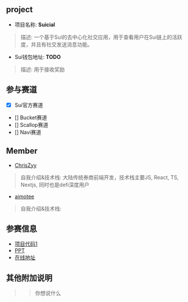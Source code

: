 ## project
- 项目名称: **Suicial**
> 描述: 一个基于Sui的去中心化社交应用，用于查看用户在Sui链上的活跃度，并且有社交发送消息功能。
- Sui钱包地址: **TODO**
> 描述: 用于接收奖励

## 参与赛道
- [x] Sui官方赛道
- [] Bucket赛道
- [] Scallop赛道
- [] Navi赛道

## Member
- [ChrisZyy](https://github.com/ChriszYy)
> 自我介绍&技术栈: 大陆传统券商前端开发，技术栈主要JS, React, TS, Nextjs, 同时也是defi深度用户
- [aimotee](https://github.com/aimotee)
> 自我介绍&技术栈: 

## 参赛信息
- [项目代码1](https://github.com/ChrisZyy3/Suicial)
- [PPT]()
- [在线地址]()

## 其他附加说明
>> 你想说什么
